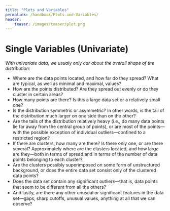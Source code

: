 ```yaml
---
title: "Plots and Variables"
permalink: /handbook/Plots-and-Variables/
header:
    teaser: /images/teaser/plot.png
---
```


# Single Variables (Univariate)

*With univariate data, we usualy only car about the overall shape of the distribution:*
- Where are the data points located, and how far do they spread? What are typical, as well as minimal and maximal, values? 
- How are the points distributed? Are they spread out evenly or do they cluster in certain areas? 
- How many points are there? Is this a large data set or a relatively small one? 
- Is the distribution symmetric or asymmetric? In other words, is the tail of the distribution much larger on one side than on the other? 
- Are the tails of the distribution relatively heavy (i.e., do many data points lie far away from the central group of points), or are most of the points—with the possible exception of individual outliers—conﬁned to a restricted region? 
- If there are clusters, how many are there? Is there only one, or are there several? Approximately where are the clusters located, and how large are they—both in terms of spread and in terms of the number of data points belonging to each cluster? 
- Are the clusters possibly superimposed on some form of unstructured background, or does the entire data set consist only of the clustered data points? 
- Does the data set contain any signiﬁcant outliers—that is, data points that seem to be different from all the others? 
- And lastly, are there any other unusual or signiﬁcant features in the data set—gaps, sharp cutoffs, unusual values, anything at all that we can observe?

